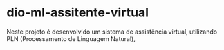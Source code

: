 # dio-ml-assitente-virtual
Neste projeto é desenvolvido um sistema de assistência virtual, utilizando PLN (Processamento de Linguagem Natural),
